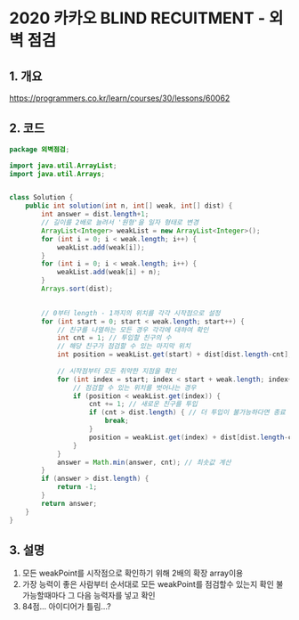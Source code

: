 # **2020 카카오 BLIND RECUITMENT - 외벽 점검**

## **1. 개요**

https://programmers.co.kr/learn/courses/30/lessons/60062

## **2. 코드**

```java
package 외벽점검;

import java.util.ArrayList;
import java.util.Arrays;


class Solution {
	public int solution(int n, int[] weak, int[] dist) {
		int answer = dist.length+1;
		// 길이를 2배로 늘려서 '원형'을 일자 형태로 변경
		ArrayList<Integer> weakList = new ArrayList<Integer>();
		for (int i = 0; i < weak.length; i++) {
			weakList.add(weak[i]);
		}
		for (int i = 0; i < weak.length; i++) {
			weakList.add(weak[i] + n);
		}
		Arrays.sort(dist);
		

		// 0부터 length - 1까지의 위치를 각각 시작점으로 설정
		for (int start = 0; start < weak.length; start++) {
			// 친구를 나열하는 모든 경우 각각에 대하여 확인
			int cnt = 1; // 투입할 친구의 수
			// 해당 친구가 점검할 수 있는 마지막 위치
			int position = weakList.get(start) + dist[dist.length-cnt];
			
			// 시작점부터 모든 취약한 지점을 확인
			for (int index = start; index < start + weak.length; index++) {
				// 점검할 수 있는 위치를 벗어나는 경우
				if (position < weakList.get(index)) {
					cnt += 1; // 새로운 친구를 투입
					if (cnt > dist.length) { // 더 투입이 불가능하다면 종료
						break;
					}
					position = weakList.get(index) + dist[dist.length-cnt];
				}
			}
			answer = Math.min(answer, cnt); // 최솟값 계산
		}
		if (answer > dist.length) {
            return -1;
        }
        return answer;
	}
}
```

## **3. 설명**

1. 모든 weakPoint를 시작점으로 확인하기 위해 2배의 확장 array이용
2. 가장 능력이 좋은 사람부터 순서대로 모든 weakPoint를 점검할수 있는지 확인 불가능할때마다 그 다음 능력자를 넣고 확인
3. 84점... 아이디어가 틀림...? 
